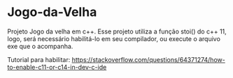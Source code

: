 # Jogo-da-Velha

Projeto Jogo da velha em c++. Esse projeto utiliza a função stoi() do c++ 11, logo, será necessário habilitá-lo em seu compilador, ou execute o arquivo exe que o acompanha.

Tutorial para habilitar: 
https://stackoverflow.com/questions/64371274/how-to-enable-c11-or-c14-in-dev-c-ide
